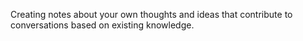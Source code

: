 Creating notes about your own thoughts and ideas that contribute to conversations based on existing knowledge. 